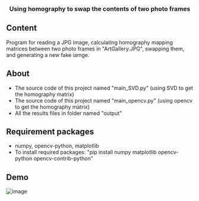 <h3 align="center">
  Using homography to swap the contents of two photo frames
</h3>

## Content
Program for reading a JPG image, calculating homography mapping matrices between two photo frames in "ArtGallery.JPG", swapping them, and generating a new fake iamge.

## About
- The source code of this project named "main_SVD.py"    (using SVD to get the homography matrix)
- The source code of this project named "main_opencv.py" (using opencv to get the homography matrix)
- All the results files in folder named "output"

## Requirement packages
- numpy, opencv-python, matplotlib
- To install required packages: "pip install numpy matplotlib opencv-python opencv-contrib-python"

## Demo
![image](https://github.com/ntkhoa95/Using_Homography_To_Swap_The_Contents/blob/main/demo/demo.jpg)
